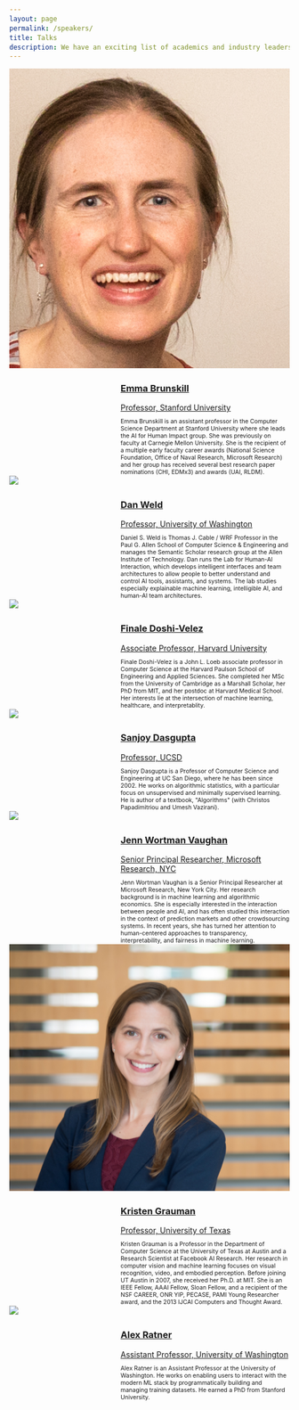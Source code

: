 ```yaml
---
layout: page
permalink: /speakers/
title: Talks
description: We have an exciting list of academics and industry leaders working scross the spectrum of human in-the-loop machine learning to speak at HAMLETS 2020
---
```



<div class='container2'>
<a href="https://cs.stanford.edu/people/ebrun/index.html">
                <div>
                        <img src='/assets/img/ebrun.jpg' class='iconDetails2'>
                </div>
        <div style='margin-left:200px;'>
        <h3>Emma Brunskill</h3>
        <div style="font-size:1em">Professor, Stanford University</div>
        </div>
</a>
<div style="font-size:.75em; margin-top:10px; margin-left:200px;">
Emma Brunskill is an assistant professor in the Computer Science Department at Stanford University where she leads the AI for Human Impact group. She was previously on faculty at Carnegie Mellon University. She is the recipient of a multiple early faculty career awards (National Science Foundation, Office of Naval Research, Microsoft Research) and her group has received several best research paper nominations (CHI, EDMx3) and awards (UAI, RLDM).
</div>
</div>

<div class='container2'>
<a href="https://www.cs.washington.edu/people/faculty/weld/">
                <div>
                        <img src='https://s3-us-west-2.amazonaws.com/www-cse-public/images/portraits/weld_sm.jpg' class='iconDetails'>
                </div>
        <div style='margin-left:200px;'>
        <h3>Dan Weld</h3>
        <div style="font-size:1em">Professor, University of Washington</div>
        </div>
</a>
<div style="font-size:.75em; margin-top:10px; margin-left:200px;">
Daniel S. Weld is Thomas J. Cable / WRF Professor in the Paul G. Allen School of Computer Science & Engineering and manages the Semantic Scholar research group at the Allen Institute of Technology. Dan runs the Lab for Human-AI Interaction, which develops intelligent interfaces and team architectures to allow people to better understand and control AI tools, assistants, and systems. The lab studies especially explainable machine learning, intelligible AI, and human-AI team architectures.
</div>
</div>

<div class='container2'>
<a href="https://finale.seas.harvard.edu/">
		<div>
			<img src='https://finale.seas.harvard.edu/files/finale/files/14097926688_012b76fa71_m.jpg?m=1489703967' class='iconDetails2'>
		</div>	
	<div style='margin-left:200px;'>
        <h3>Finale Doshi-Velez</h3>
	<div style="font-size:1em">Associate Professor, Harvard University</div>
	</div>
</a>
<div style="font-size:.75em; margin-top:10px; margin-left:200px;">
Finale Doshi-Velez is a John L. Loeb associate professor in Computer Science at the Harvard Paulson School of Engineering and Applied Sciences.  She completed her MSc from the University of Cambridge as a Marshall Scholar, her PhD from MIT, and her postdoc at Harvard Medical School.  Her interests lie at the intersection of machine learning, healthcare, and interpretablity.
</div>
</div>

<div class='container2'>
<a href="https://cseweb.ucsd.edu/~dasgupta/">
                <div>
                        <img src='https://cseweb.ucsd.edu/~dasgupta/photo.jpg' class='iconDetails'>
                </div>
        <div style='margin-left:200px;'>
        <h3>Sanjoy Dasgupta</h3>
        <div style="font-size:1em">Professor, UCSD</div>
        </div>
</a>
<div style="font-size:.75em; margin-top:10px; margin-left:200px;">
Sanjoy Dasgupta is a Professor of Computer Science and Engineering at UC San Diego, where he has been since 2002. He works on algorithmic statistics, with a particular focus on unsupervised and minimally supervised learning. He is author of a textbook, "Algorithms" (with Christos Papadimitriou and Umesh Vazirani).
</div>
</div>

<div class='container2'>
<a href="http://www.jennwv.com/bio.html">
                <div>
                        <img src='http://www.jennwv.com/jenn2018.jpg' class='iconDetails2'>
                </div>
        <div style='margin-left:200px;'>
        <h3>Jenn Wortman Vaughan</h3>
        <div style="font-size:1em">Senior Principal Researcher, Microsoft Research, NYC</div>
        </div>
</a>
<div style="font-size:.75em; margin-top:10px; margin-left:200px;">
Jenn Wortman Vaughan is a Senior Principal Researcher at Microsoft Research, New York City. Her research background is in machine learning and algorithmic economics. She is especially interested in the interaction between people and AI, and has often studied this interaction in the context of prediction markets and other crowdsourcing systems. In recent years, she has turned her attention to human-centered approaches to transparency, interpretability, and fairness in machine learning.
</div>
</div>


<div class='container2'>
<a href="http://www.cs.utexas.edu/users/grauman/">
                <div>
                        <img src='/assets/img/kristen.jpg' class='iconDetails2'>
                </div>
        <div style='margin-left:200px;'>
        <h3>Kristen Grauman</h3>
        <div style="font-size:1em">Professor, University of Texas</div>
        </div>
</a>
<div style="font-size:.75em; margin-top:10px; margin-left:200px;">
Kristen Grauman is a Professor in the Department of Computer Science at the University of Texas at Austin and a Research Scientist at Facebook AI Research. Her research in computer vision and machine learning focuses on visual recognition, video, and embodied perception. Before joining UT Austin in 2007, she received her Ph.D. at MIT. She is an IEEE Fellow, AAAI Fellow, Sloan Fellow, and a recipient of the NSF CAREER, ONR YIP, PECASE, PAMI Young Researcher award, and the 2013 IJCAI Computers and Thought Award.
</div>
</div>

<div class='container2'>
<a href="https://ajratner.github.io/">
                <div>
                        <img src='https://ajratner.github.io/assets/img/me.jpg' class='iconDetails2'>
                </div>
        <div style='margin-left:200px;'>
        <h3>Alex Ratner</h3>
        <div style="font-size:1em">Assistant Professor, University of Washington</div>
        </div>
</a>
<div style="font-size:.75em; margin-top:10px; margin-left:200px;">
Alex Ratner is an Assistant Professor at the  University of Washington. He works on enabling users to interact with the modern ML stack by programmatically building and managing training datasets. He earned a PhD from Stanford University. 
</div>
</div>
